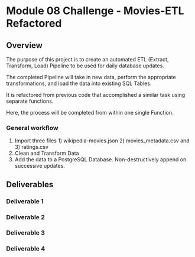 # Module 08 Challenge - Movies-ETL Refactored

## Overview

The purpose of this project is to create an automated ETL (Extract, Transform, Load) Pipeline
to be used for daily database updates.

The completed Pipeline will take in new data, perform the appropriate
transformations, and load the data into existing SQL Tables.

It is refactored from previous code that accomplished a similar task
using separate functions.

Here, the process will be completed from within one single Function.

### General workflow
1. Import three files 1) wikipedia-movies.json 2) movies_metadata.csv and 3) ratings.csv
2. Clean and Transform Data
3. Add the data to a PostgreSQL Database. Non-destructively append on successive updates.

## Deliverables

### Deliverable 1



### Deliverable 2



### Deliverable 3



### Deliverable 4
